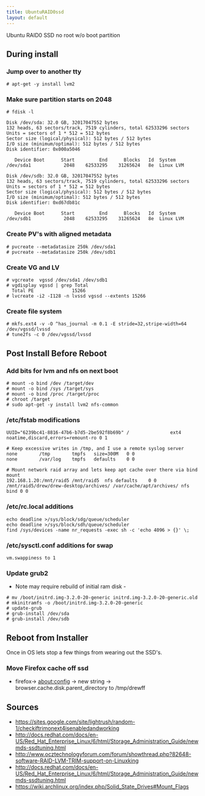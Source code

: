 ```yaml
---
title: UbuntuRAID0ssd
layout: default
---
```


Ubuntu RAID0 SSD no root w/o boot partition

During install
--------------

### Jump over to another tty

    # apt-get -y install lvm2

### Make sure partition starts on 2048

    # fdisk -l

    Disk /dev/sda: 32.0 GB, 32017047552 bytes
    132 heads, 63 sectors/track, 7519 cylinders, total 62533296 sectors
    Units = sectors of 1 * 512 = 512 bytes
    Sector size (logical/physical): 512 bytes / 512 bytes
    I/O size (minimum/optimal): 512 bytes / 512 bytes
    Disk identifier: 0x000a5046

       Device Boot      Start         End      Blocks   Id  System
    /dev/sda1            2048    62533295    31265624   8e  Linux LVM

    Disk /dev/sdb: 32.0 GB, 32017047552 bytes
    132 heads, 63 sectors/track, 7519 cylinders, total 62533296 sectors
    Units = sectors of 1 * 512 = 512 bytes
    Sector size (logical/physical): 512 bytes / 512 bytes
    I/O size (minimum/optimal): 512 bytes / 512 bytes
    Disk identifier: 0xd67db81c

       Device Boot      Start         End      Blocks   Id  System
    /dev/sdb1            2048    62533295    31265624   8e  Linux LVM

### Create PV's with aligned metadata

    # pvcreate --metadatasize 250k /dev/sda1
    # pvcreate --metadatasize 250k /dev/sdb1

### Create VG and LV

    # vgcreate  vgssd /dev/sda1 /dev/sdb1
    # vgdisplay vgssd | grep Total
      Total PE              15266
    # lvcreate -i2 -I128 -n lvssd vgssd --extents 15266

### Create file system

    # mkfs.ext4 -v -O ^has_journal -m 0.1 -E stride=32,stripe-width=64 /dev/vgssd/lvssd
    # tune2fs -c 0 /dev/vgssd/lvssd

Post Install Before Reboot
--------------------------

### Add bits for lvm and nfs on next boot

    # mount -o bind /dev /target/dev
    # mount -o bind /sys /target/sys
    # mount -o bind /proc /target/proc
    # chroot /target
    # sudo apt-get -y install lvm2 nfs-common

### /etc/fstab modifications

    UUID="6239bc41-8816-47b6-b7d5-2be592f8b69b" /               ext4    noatime,discard,errors=remount-ro 0 1

    # Keep excessive writes in /tmp, and I use a remote syslog server
    none        /tmp        tmpfs   size=300M   0 0
    none        /var/log    tmpfs   defaults    0 0

    # Mount network raid array and lets keep apt cache over there via bind mount
    192.168.1.20:/mnt/raid5 /mnt/raid5  nfs defaults    0 0
    /mnt/raid5/drew/drew-desktop/archives/ /var/cache/apt/archives/ nfs bind 0 0

### /etc/rc.local additions

    echo deadline >/sys/block/sdg/queue/scheduler
    echo deadline >/sys/block/sdh/queue/scheduler
    find /sys/devices -name nr_requests -exec sh -c 'echo 4096 > {}' \;

### /etc/sysctl.conf additions for swap

    vm.swappiness to 1

### Update grub2

-   Note may require rebuild of initial ram disk -

<!-- -->

    # mv /boot/initrd.img-3.2.0-20-generic initrd.img-3.2.0-20-generic.old
    # mkinitramfs -o /boot/initrd.img-3.2.0-20-generic
    # update-grub
    # grub-install /dev/sda
    # grub-install /dev/sdb

Reboot from Installer
---------------------

Once in OS lets stop a few things from wearing out the SSD's.

### Move Firefox cache off ssd

-   firefox-&gt; <about:config> -&gt; new string -&gt;
    browser.cache.disk.parent\_directory to /tmp/drewff

Sources
-------

-   <https://sites.google.com/site/lightrush/random-1/checkiftrimonext4isenabledandworking>
-   <http://docs.redhat.com/docs/en-US/Red_Hat_Enterprise_Linux/6/html/Storage_Administration_Guide/newmds-ssdtuning.html>
-   <http://www.ocztechnologyforum.com/forum/showthread.php?82648-software-RAID-LVM-TRIM-support-on-Linuxking>
-   <http://docs.redhat.com/docs/en-US/Red_Hat_Enterprise_Linux/6/html/Storage_Administration_Guide/newmds-ssdtuning.html>
-   <https://wiki.archlinux.org/index.php/Solid_State_Drives#Mount_Flags>

